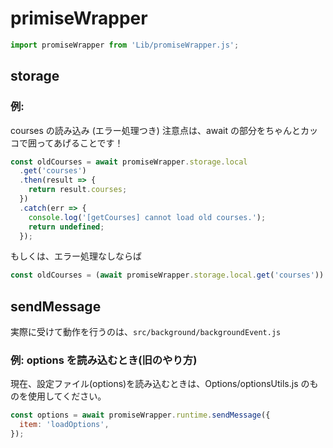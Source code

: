 # primiseWrapper

```javascript
import promiseWrapper from 'Lib/promiseWrapper.js';
```

## storage

### 例:

courses の読み込み (エラー処理つき)
注意点は、await の部分をちゃんとカッコで囲ってあげることです！

```javascript
const oldCourses = await promiseWrapper.storage.local
  .get('courses')
  .then(result => {
    return result.courses;
  })
  .catch(err => {
    console.log('[getCourses] cannot load old courses.');
    return undefined;
  });
```

もしくは、エラー処理なしならば

```javascript
const oldCourses = (await promiseWrapper.storage.local.get('courses')).courses;
```

## sendMessage

実際に受けて動作を行うのは、`src/background/backgroundEvent.js`

### 例: options を読み込むとき(旧のやり方)

現在、設定ファイル(options)を読み込むときは、Options/optionsUtils.js のものを使用してください。

```js
const options = await promiseWrapper.runtime.sendMessage({
  item: 'loadOptions',
});
```
